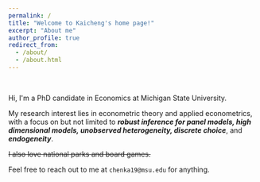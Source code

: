 ```yaml
---
permalink: /
title: "Welcome to Kaicheng's home page!"
excerpt: "About me"
author_profile: true
redirect_from: 
  - /about/
  - /about.html
---
```


<br />

Hi, I'm a PhD candidate in Economics at Michigan State University. 

My research interest lies in econometric theory and applied econometrics, with a focus on but not limited to ***robust inference for panel models, high dimensional models, unobserved heterogeneity, discrete choice***, and ***endogeneity***. 

~~I also love national parks and board games.~~

Feel free to reach out to me at `chenka19@msu.edu` for anything.
